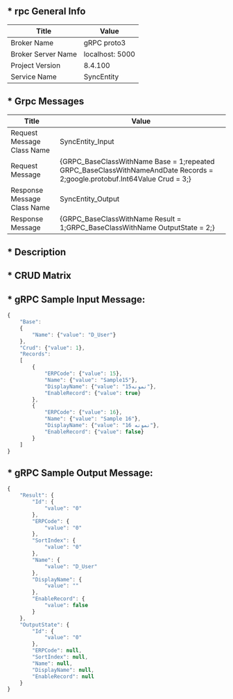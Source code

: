 ## * rpc General Info

| Title               | Value           |
| ---                 | ---             |
| Broker Name         | gRPC proto3     |
| Broker Server Name  | localhost: 5000 |
| Project Version     | 8.4.100         |
| Service Name        | SyncEntity      |

## * Grpc Messages

| Title | Value |
| ---   | ---   |
| Request Message Class Name  | SyncEntity_Input |                                                                                                                                                                                                                                                                                                                                                                                                                                                                                                                                                                                                                                                                                                                                                                                                                                                 
| Request Message             | {GRPC_BaseClassWithName Base = 1;repeated GRPC_BaseClassWithNameAndDate Records = 2;google.protobuf.Int64Value Crud = 3;} |
| Response Message Class Name | SyncEntity_Output |                                                                                                                                                                                                                                                                                                                                                                                                                                                                                                                                                                                                                                                                                                                                                                                                                                                 
| Response Message            | {GRPC_BaseClassWithName Result = 1;GRPC_BaseClassWithName OutputState = 2;}  |

## * Description



## * CRUD Matrix
     


## * gRPC Sample Input Message:

```javascript
{
    "Base": 
    {
        "Name": {"value": "D_User"}
    },
    "Crud": {"value": 1},
    "Records":
    [
        {
            "ERPCode": {"value": 15},
            "Name": {"value": "Sample15"},
            "DisplayName": {"value": "نمونه15"},
            "EnableRecord": {"value": true}
        },
        {
            "ERPCode": {"value": 16},
            "Name": {"value": "Sample 16"},
            "DisplayName": {"value": "نمونه 16"},
            "EnableRecord": {"value": false}
        }
    ]
}
```

## * gRPC Sample Output Message:

```javascript
{
    "Result": {
        "Id": {
            "value": "0"
        },
        "ERPCode": {
            "value": "0"
        },
        "SortIndex": {
            "value": "0"
        },
        "Name": {
            "value": "D_User"
        },
        "DisplayName": {
            "value": ""
        },
        "EnableRecord": {
            "value": false
        }
    },
    "OutputState": {
        "Id": {
            "value": "0"
        },
        "ERPCode": null,
        "SortIndex": null,
        "Name": null,
        "DisplayName": null,
        "EnableRecord": null
    }
}
```